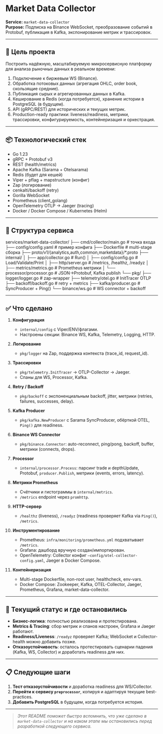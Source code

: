 # Market Data Collector

**Service:** `market-data-collector`  
**Purpose:** Подписка на Binance WebSocket, преобразование событий в Protobuf, публикация в Kafka, экспонирование метрик и трассировок.

---

## 🚀 Цель проекта

Построить надёжную, масштабируемую микросервисную платформу для анализа рыночных данных в реальном времени:
1. Подключение к биржевым WS (Binance).
2. Обработка потоковых данных (агрегация OHLC, order book, скользящие средние).
3. Публикация сырых и агрегированных данных в Kafka.
4. Кеширование в Redis (когда потребуется), хранение истории в PostgreSQL (в будущем).
5. API (gRPC/REST) для исторических и текущих метрик.
6. Production-ready практики: liveness/readiness, метрики, трассировки, конфигурируемость, контейнеризация и оркестрация.

---

## 📦 Технологический стек

- Go 1.23  
- gRPC + Protobuf v3  
- REST (health/metrics)  
- Apache Kafka (Sarama + Otelsarama)  
- Redis (будет для кешей)  
- Viper + pflag + mapstructure (конфиг)  
- Zap (логирование)  
- cenkalti/backoff (retry)  
- Gorilla WebSocket  
- Prometheus (client_golang)  
- OpenTelemetry OTLP → Jaeger (tracing)  
- Docker / Docker Compose / Kubernetes (Helm)  

---

## 📂 Структура сервиса

services/market-data-collector/
├── cmd/collector/main.go # точка входа
├── config/config.yaml # пример конфига
├── Dockerfile # multi-stage сборка
├── proto/v1/{analytics,auth,common,marketdata}/*.proto
├── internal/
│ ├── app/collector.go # Run()
│ ├── config/config.go # Load/Validate/Print
│ ├── http/server.go # /metrics, /healthz, /readyz
│ ├── metrics/metrics.go # Prometheus метрики
│ └── processor/processor.go # JSON→Protobuf, Kafka publish
└── pkg/
├── logger/logger.go # zap-wrapper
├── telemetry/otel.go # InitTracer OTLP
├── backoff/backoff.go # retry + metrics
├── kafka/producer.go # SyncProducer + Ping()
└── binance/ws.go # WS connector + backoff


---

## ✅ Что сделано

1. **Конфигурация**  
   - `internal/config` с Viper/ENV/флагами.  
   - Настроены секции: Binance WS, Kafka, Telemetry, Logging, HTTP.

2. **Логирование**  
   - `pkg/logger` на Zap, поддержка контекста (trace_id, request_id).

3. **Трассировки**  
   - `pkg/telemetry.InitTracer` → OTLP-Collector → Jaeger.  
   - Спаны для WS, Processor, Kafka.

4. **Retry / Backoff**  
   - `pkg/backoff` с экспоненциальным backoff, jitter, метрики (retries, failures, successes, delay).

5. **Kafka Producer**  
   - `pkg/kafka.NewProducer` с Sarama SyncProducer, обёрткой OTEL, `Ping()` для readiness.

6. **Binance WS Connector**  
   - `pkg/binance.Connector`: auto-reconnect, ping/pong, backoff, buffer, метрики (connects, drops).

7. **Processor**  
   - `internal/processor.Process`: парсинг trade и depthUpdate, Protobuf, `producer.Publish`, метрики (events, errors, latency).

8. **Метрики Prometheus**  
   - Счётчики и гистограммы в `internal/metrics`.  
   - `/metrics` endpoint через `promhttp`.

9. **HTTP-сервер**  
   - `/healthz` (liveness), `/readyz` (readiness проверяет Kafka via `Ping()`), `/metrics`.

10. **Инструментирование**  
    - Prometheus: `infra/monitoring/prometheus.yml` подхватывает `/metrics`.  
    - Grafana: дашборд вручную создан/импортирован.  
    - OpenTelemetry: Collector конфиг `–config/otel-collector-config.yaml`, Jaeger в Docker Compose.

11. **Контейнеризация**  
    - Multi-stage Dockerfile, non-root user, healthcheck, env-vars.  
    - Docker Compose: Zookeeper, Kafka, OTEL-Collector, Jaeger, Prometheus, Grafana, market-data-collector.

---

## 🛑 Текущий статус и где остановились

- **Бизнес-логика**: полностью реализована и протестирована.  
- **Metrics & Tracing**: сбор метрик и спанов настроен, Grafana и Jaeger работают.  
- **Readiness/Liveness**: `/readyz` проверяет Kafka; WebSocket и Collector-health можно добавить позже.  
- **Отказоустойчивость**: осталось протестировать сценарии падения (Kafka, WS, Collector) и доработать readiness для них.

---

## 📋 Следующие шаги

1. **Тест отказоустойчивости** и доработка readiness для WS/Collector.  
2. **Перейти к сервису `preprocessor`**, копируя и адаптируя текущие best-practices.  
3. **Добавить PostgreSQL** в будущем, когда потребуется история.  

---

> _Этот README поможет быстро вспомнить, что уже сделано в `market-data-collector` и на каком этапе мы остановились перед разработкой следующего сервиса._

